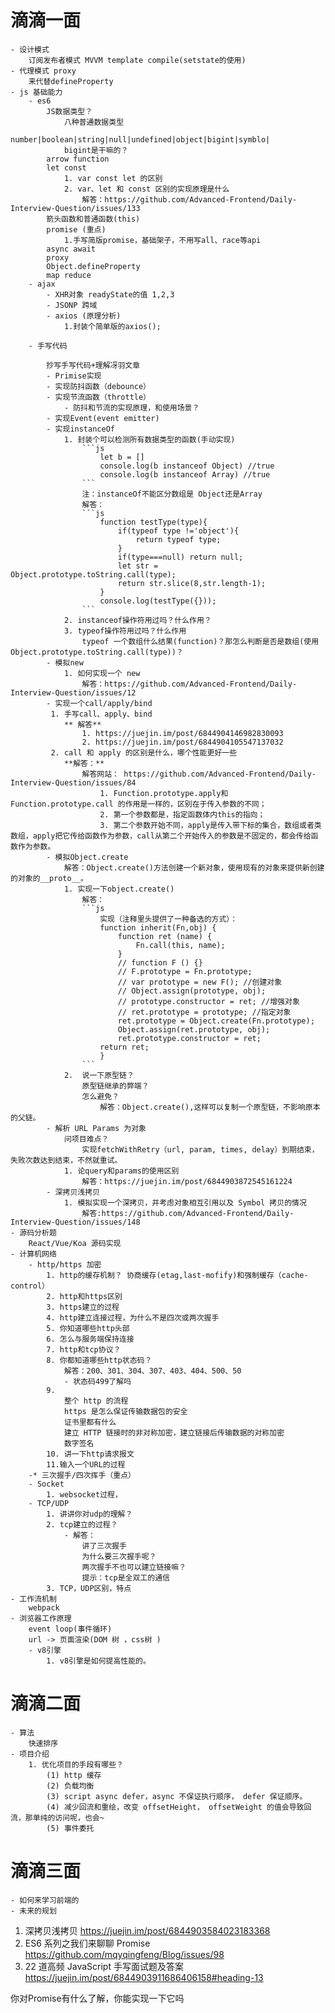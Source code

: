 
# 滴滴一面
    - 设计模式
        订阅发布者模式 MVVM template compile(setstate的使用)
    - 代理模式 proxy 
        来代替defineProperty
    - js 基础能力
        - es6 
            JS数据类型？
                八种普通数据类型
                    number|boolean|string|null|undefined|object|bigint|symblo|
                bigint是干嘛的？
            arrow function
            let const 
                1. var const let 的区别
                2. var、let 和 const 区别的实现原理是什么
                    解答：https://github.com/Advanced-Frontend/Daily-Interview-Question/issues/133
            箭头函数和普通函数(this) 
            promise (重点)
                1.手写简版promise，基础架子，不用写all、race等api
            async await
            proxy
            Object.defineProperty
            map reduce
        - ajax
            - XHR对象 readyState的值 1,2,3
            - JSONP 跨域
            - axios (原理分析) 
                1.封装个简单版的axios();
                
        - 手写代码

            抄写手写代码+理解冴羽文章
            - Primise实现
            - 实现防抖函数（debounce）
            - 实现节流函数（throttle）
                - 防抖和节流的实现原理，和使用场景？
            - 实现Event(event emitter)
            - 实现instanceOf
                1. 封装个可以检测所有数据类型的函数(手动实现)
                    ```js
                        let b = []
                        console.log(b instanceof Object) //true
                        console.log(b instanceof Array) //true
                    ```
                    注：instanceOf不能区分数组是 Object还是Array
                    解答：
                    ```js
                        function testType(type){
                            if(typeof type !='object'){
                                return typeof type;
                            }
                            if(type===null) return null;
                            let str =  Object.prototype.toString.call(type);
                            return str.slice(8,str.length-1);
                        }
                        console.log(testType({}));
                    ```
                2. instanceof操作符用过吗？什么作用？
                3. typeof操作符用过吗？什么作用
                    typeof 一个数组什么结果(function)？那怎么判断是否是数组(使用Object.prototype.toString.call(type))？
            - 模拟new
                1. 如何实现一个 new
                    解答：https://github.com/Advanced-Frontend/Daily-Interview-Question/issues/12
            - 实现一个call/apply/bind
             1. 手写call、apply、bind
                ** 解答**
                    1. https://juejin.im/post/6844904146982830093
                    2. https://juejin.im/post/6844904105547137032
             2. call 和 apply 的区别是什么，哪个性能更好一些
                **解答：**
                    解答网站： https://github.com/Advanced-Frontend/Daily-Interview-Question/issues/84
                        1. Function.prototype.apply和Function.prototype.call 的作用是一样的，区别在于传入参数的不同；
                        2. 第一个参数都是，指定函数体内this的指向；
                        3. 第二个参数开始不同，apply是传入带下标的集合，数组或者类数组，apply把它传给函数作为参数，call从第二个开始传入的参数是不固定的，都会传给函数作为参数。
            - 模拟Object.create
                解答：Object.create()方法创建一个新对象，使用现有的对象来提供新创建的对象的__proto__。
                1. 实现一下object.create() 
                    解答：
                    ```js
                        实现（注释里头提供了一种备选的方式）：
                        function inherit(Fn,obj) {
                            function ret (name) {
                                Fn.call(this, name);
                            }
                            // function F () {}
                            // F.prototype = Fn.prototype;
                            // var prototype = new F(); //创建对象
                            // Object.assign(prototype, obj);
                            // prototype.constructor = ret; //增强对象
                            // ret.prototype = prototype; //指定对象
                            ret.prototype = Object.create(Fn.prototype);
                            Object.assign(ret.prototype, obj);
                            ret.prototype.constructor = ret;
                        return ret;
                        }
                    ```
                2.  说一下原型链？
                    原型链继承的弊端？
                    怎么避免？
                        解答：Object.create(),这样可以复制一个原型链，不影响原本的父链。
            - 解析 URL Params 为对象
                问项目难点？
                    实现fetchWithRetry（url, param, times, delay）到期结束，失败次数达到结束，不然就重试。
                1. 论query和params的使用区别
                    解答：https://juejin.im/post/6844903872545161224
            - 深拷贝浅拷贝
                1. 模拟实现一个深拷贝，并考虑对象相互引用以及 Symbol 拷贝的情况
                    解答:https://github.com/Advanced-Frontend/Daily-Interview-Question/issues/148
    - 源码分析题
        React/Vue/Koa 源码实现
    - 计算机网络
        - http/https 加密
            1. http的缓存机制？ 协商缓存(etag,last-mofify)和强制缓存（cache-control）
            2. http和https区别
            3. https建立的过程
            4. http建立连接过程，为什么不是四次或两次握手
            5. 你知道哪些http头部
            6. 怎么与服务端保持连接
            7. http和tcp协议？
            8. 你都知道哪些http状态码？
                解答：200、301、304、307、403、404、500、50
                - 状态码499了解吗
            9.
                整个 http 的流程
                https 是怎么保证传输数据包的安全
                证书里都有什么
                建立 HTTP 链接时的非对称加密，建立链接后传输数据的对称加密
                数字签名
            10. 讲一下http请求报文
            11.输入一个URL的过程
        -* 三次握手/四次挥手（重点）
        - Socket
            1. websocket过程，
        - TCP/UDP
            1. 讲讲你对udp的理解？
            2. tcp建立的过程？
                - 解答：
                    讲了三次握手
                    为什么要三次握手呢？
                    两次握手不也可以建立链接嘛？
                    提示：tcp是全双工的通信
            3. TCP，UDP区别，特点
    - 工作流机制
        webpack
    - 浏览器工作原理
        event loop(事件循环)
        url -> 页面渲染(DOM 树 ，css树 )
        - v8引擎
            1. v8引擎是如何提高性能的。


# 滴滴二面
    - 算法
        快速排序
    - 项目介绍
        1. 优化项目的手段有哪些？
            (1) http 缓存
            (2) 负载均衡
            (3) script async defer，async 不保证执行顺序， defer 保证顺序。
            (4) 减少回流和重绘，改变 offsetHeight， offsetWeight 的值会导致回流，那单纯的访问呢，也会~
            (5) 事件委托

# 滴滴三面
    - 如何来学习前端的
    - 未来的规划

1. 深拷贝浅拷贝 
    https://juejin.im/post/6844903584023183368
2. ES6 系列之我们来聊聊 Promise
    https://github.com/mqyqingfeng/Blog/issues/98
3. 22 道高频 JavaScript 手写面试题及答案
    https://juejin.im/post/6844903911686406158#heading-13

你对Promise有什么了解，你能实现一下它吗
